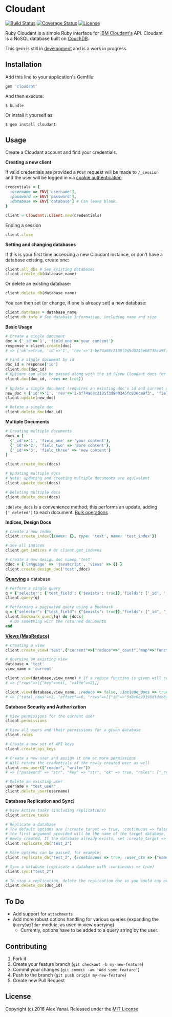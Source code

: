 # Cloudant

[![Build Status](https://travis-ci.org/AlexYanai/cloudant.svg?branch=master)](https://travis-ci.org/AlexYanai/cloudant)
[![Coverage Status](https://coveralls.io/repos/github/AlexYanai/cloudant/badge.svg?branch=master)](https://coveralls.io/github/AlexYanai/cloudant?branch=master)
[![License](https://img.shields.io/badge/license-MIT-brightgreen.svg?style=flat)](https://github.com/AlexYanai/cloudant/blob/master/LICENSE.txt)

Ruby Cloudant is a simple Ruby interface for [IBM Cloudant's](https://cloudant.com/) API. Cloudant is a NoSQL database built on [CouchDB](http://couchdb.apache.org/).

This gem is still in [development](#contributing) and is a work in progress. 

## Installation

Add this line to your application's Gemfile:

```ruby
gem 'cloudant'
```

And then execute:

    $ bundle

Or install it yourself as:

    $ gem install cloudant

## Usage
Create a Cloudant account and find your credentials.

**Creating a new client**

If valid credentials are provided a `POST` request will be made to `/_session` and the user will be logged in via [cookie authentication](https://docs.cloudant.com/authentication.html#cookie-authentication)
```ruby
credentials = {
  :username => ENV['username'],
  :password => ENV['password'],
  :database => ENV['database'] # Can leave blank.
}

client = Cloudant::Client.new(credentials)
```

Ending a session
```ruby
client.close
```

**Setting and changing databases**

If this is your first time accessing a new Cloudant instance, or don't have a database existing, create one:
```ruby
client.all_dbs # See existing databases
client.create_db(database_name)
```

Or delete an existing database:

```ruby
client.delete_db(database_name)
```

You can then set (or change, if one is already set) a new database:
```ruby
client.database = database_name
client.db_info # See database information, including name and size
```

**Basic Usage**
```ruby
# Create a single document
doc = {'_id'=>'1', 'field_one'=>'your content'}
response = client.create(doc)
# => {'ok'=>true, 'id'=>'1', 'rev'=>'1-be74a68c2105f3d9d0245eb8736ca9f1'}

# Find a single document by id
doc_id = response['id']
client.doc(doc_id)
# Options can also be passed along with the id (View Cloudant docs for a full list)
client.doc(doc_id, :revs => true))
    
# Update a single document (requires an existing doc's id and current rev)
new_doc = {'id'=>'1', 'rev'=>'1-bf74a68c2105f3d9d0245fc836ca9f3', 'field_two'=>'more content'}
client.update(new_doc)

# Delete a single doc
client.delete_doc(doc_id)
```

**Multiple Documents**
```ruby
# Creating multiple documents
docs = [
  {'_id'=>'1', 'field_one' => 'your content'}, 
  {'_id'=>'2', 'field_two' => 'more content'},
  {'_id'=>'3', 'field_three' => 'new content'}
]

client.create_docs(docs)

# Updating multiple docs
# Note: updating and creating multiple documents are equivalent
client.update_docs(docs)

# Deleting multiple docs
client.delete_docs(docs)
```
`:delete_docs` is a convenience method; this performs an update, adding `['_deleted']` to each document. [Bulk operations](https://docs.cloudant.com/document.html#bulk-operations)

**Indices, Design Docs**
```ruby
# Create a new index
client.create_index({index: {}, type: 'text', name: 'test_index'})

# See all indices
client.get_indices # Or client.get_indexes

# Create a new design doc named 'test'
ddoc = {'language' => 'javascript', 'views' => {} }
client.create_design_doc('test',ddoc)
```

**[Querying](https://docs.cloudant.com/cloudant_query.html#finding-documents-using-an-index)** a database
```ruby
# Perform a single query
q = {'selector': {'test_field': {'$exists': true}},'fields': ['_id', '_rev'],'limit': 1,'skip': 0}
client.query(q)

# Performing a paginated query using a bookmark
q = {"selector": {"test_field": {"$exists": true}},"fields": ["_id", "_rev"],"limit": 1,"skip": 0}
client.bookmark_query(q) do |docs| 
  # Do something with the returned documents
end
```

**[Views (MapReduce)](https://docs.cloudant.com/creating_views.html#using-views)**
```ruby
# Creating a view
client.create_view('test',{"current"=>{"reduce"=>"_count","map"=>"function (doc) {\n  if (doc.field_type === \"name\") {\n    emit(doc._id,1);\n  }\n}"}})

# Querying an existing view
database = 'test'
view_name = 'current'

client.view(database,view_name) # If a reduce function is given will return a 'rows' array with a single record, the value of the reduce
# => {"rows"=>[{"key"=>nil, "value"=>2}]} 

client.view(database,view_name, :reduce => false, :include_docs => true)
# => {"total_rows"=>2, "offset"=>0, "rows"=>[{"id"=>"5d8e6c99198dfdde8accd8e019ba052", "key"=>"5d8e6c99198dfdde8accd8e019ba052", "value"=>1, "doc"=>{"_id"=>"5d8e6c99198dfdde8accd8e019ba052", "_rev"=>"1-7ebdb5b82e1cc4eaf2e27a711e9857c6", "a"=>10, "b"=>92, "c"=>31}}, {"id"=>"5d8e6c99898dcdd08accd8e019badab", "key"=>"5d8e6c99898dcdd0daccd8e019badab", "value"=>1, "doc"=>{"_id"=>"5d8e6c99898dcdd8daccd8e019badab", "_rev"=>"1-d36298f4391da575df61e170af2efa34", "b"=>12, "c"=>33}}]}
```

**Database Security and Authorization**
```ruby
# View permissions for the current user
client.permissions

# View all users and their permissions for a given database
client.roles

# Create a new set of API keys
client.create_api_keys

# Create a new user and assign it one or more permissions
# Will return the credentials of the newly created user as well
client.new_user(["reader", "writer"]) 
# => {"password" => "str", "key" => "str", "ok" => true, "roles": ["_reader","_writer"]}

# Delete an existing user
username = "test_user"
client.delete_user(username)
```

**Database Replication and Sync)**
```ruby
# View Active tasks (including replications)
client.active_tasks

# Replicate a database
# The default options are {:create_target => true, :continuous => false}, meaning that
# the first argument provided will be the name of the target database, and it will be
# newly created. If the database already exists, set :create_target => false
client.replicate_db("test_2")

# More options can be passed, for example: 
client.replicate_db("test_2", {:continuous => true, :user_ctx => {"name" => "test_user", "roles" => ["admin"]}})

# Sync a database (replicate a database with :continuous => true)
client.sync("test_2")

# To stop a replication, delete the replication doc as you would any other document
client.delete_doc(doc_id)
```

## To Do

- Add support for `attachments`
- Add more robust options handling for various queries (expanding the `QueryBuilder` module, as used in view querying)
    -   Currently, options have to be added to a query string by the user.

## Contributing

1. Fork it
2. Create your feature branch (`git checkout -b my-new-feature`)
3. Commit your changes (`git commit -am 'Add some feature'`)
4. Push to the branch (`git push origin my-new-feature`)
5. Create new Pull Request

## License

Copyright (c) 2016 Alex Yanai. Released under the [MIT License](http://opensource.org/licenses/MIT).